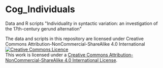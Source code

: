 # Cog_Individuals
Data and R scripts "Individuality in syntactic variation: an investigation of the 17th-century gerund alternation"

The data and scripts in this repository are licensed under Creative Commons Attribution-NonCommercial-ShareAlike 4.0 International
<a rel="license" href="http://creativecommons.org/licenses/by-nc-sa/4.0/"><img alt="Creative Commons Licence" style="border-width:0" src="https://i.creativecommons.org/l/by-nc-sa/4.0/88x31.png" /></a><br />This work is licensed under a <a rel="license" href="http://creativecommons.org/licenses/by-nc-sa/4.0/">Creative Commons Attribution-NonCommercial-ShareAlike 4.0 International License</a>.

